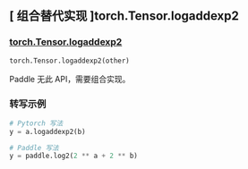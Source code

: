 ## [ 组合替代实现 ]torch.Tensor.logaddexp2

### [torch.Tensor.logaddexp2](https://pytorch.org/docs/stable/generated/torch.Tensor.logaddexp2.html#torch.Tensor.logaddexp2)

```python
torch.Tensor.logaddexp2(other)
```

Paddle 无此 API，需要组合实现。

### 转写示例

```python
# Pytorch 写法
y = a.logaddexp2(b)

# Paddle 写法
y = paddle.log2(2 ** a + 2 ** b)
```
